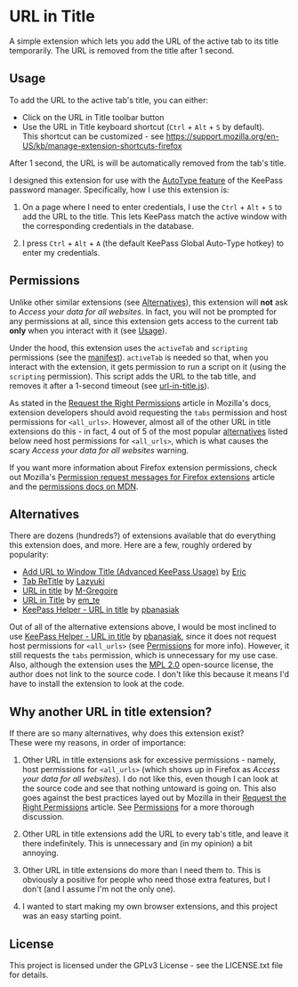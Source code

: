 # URL in Title
A simple extension which lets you add the URL of the active tab to its title temporarily. The URL is removed from the title after 1 second.

## Usage
To add the URL to the active tab's title, you can either:
- Click on the URL in Title toolbar button
- Use the URL in Title keyboard shortcut (`Ctrl` + `Alt` + `S` by default).\
This shortcut can be customized - see https://support.mozilla.org/en-US/kb/manage-extension-shortcuts-firefox

After 1 second, the URL is will be automatically removed from the tab's title.

I designed this extension for use with the [AutoType feature](https://keepass.info/help/base/autotype.html) of the KeePass password manager. Specifically, how I use this extension is:
1. On a page where I need to enter credentials, I use the `Ctrl` + `Alt` + `S` to add the URL to the title. This lets KeePass match the active window with the corresponding credentials in the database.

2. I press `Ctrl` + `Alt` + `A` (the default KeePass Global Auto-Type hotkey) to enter my credentials. 

## Permissions

Unlike other similar extensions (see [Alternatives](#alternatives)), this extension will **not** ask to *Access your data for all websites*. In fact, you will not be prompted for any permissions at all, since this extension gets access to the current tab **only** when you interact with it (see [Usage](#usage)).

Under the hood, this extension uses the `activeTab` and `scripting` permissions (see the [manifest](manifest.json)). `activeTab` is needed so that, when you interact with the extension, it gets permission to run a script on it (using the   `scripting` permission). This script adds the URL to the tab title, and removes it after a 1-second timeout (see [url-in-title.js](url-in-title.js)).

As stated in the [Request the Right Permissions](https://extensionworkshop.com/documentation/develop/request-the-right-permissions/) article in Mozilla's docs, extension developers should avoid requesting the `tabs` permission and host permissions for `<all_urls>`. However, almost all of the other URL in title extensions do this - in fact, 4 out of 5 of the most popular [alternatives](#alternatives) listed below need host permissions for `<all_urls>`, which is what causes the scary *Access your data for all websites* warning.

If you want more information about Firefox extension permissions, check out Mozilla's [Permission request messages for Firefox extensions](https://support.mozilla.org/en-US/kb/permission-request-messages-firefox-extensions) article and the [permissions docs on MDN](https://developer.mozilla.org/en-US/docs/Mozilla/Add-ons/WebExtensions/manifest.json/permissions).

## Alternatives
There are dozens (hundreds?) of extensions available that do everything this extension does, and more. Here are a few, roughly ordered by popularity:
- [Add URL to Window Title (Advanced KeePass Usage)](https://addons.mozilla.org/en-CA/firefox/addon/add-url-to-window-title/) by [Eric](https://addons.mozilla.org/en-CA/firefox/user/11022160/)
- [Tab ReTitle](https://addons.mozilla.org/en-CA/firefox/addon/tab-retitle/) by [Lazyuki](https://addons.mozilla.org/en-CA/firefox/user/13853154/)
- [URL in title](https://addons.mozilla.org/en-CA/firefox/addon/url-in-title-keepass/) by [M-Gregoire](https://addons.mozilla.org/en-CA/firefox/user/13512544/)
- [URL in Title](https://addons.mozilla.org/en-CA/firefox/addon/title-has-url/) by [em_te](https://addons.mozilla.org/en-CA/firefox/user/194/)
- [KeePass Helper - URL in title](https://addons.mozilla.org/en-CA/firefox/addon/keepass-helper-url-in-title/) by [pbanasiak](https://addons.mozilla.org/en-CA/firefox/user/1894772/)

Out of all of the alternative extensions above, I would be most inclined to use [KeePass Helper - URL in title](https://addons.mozilla.org/en-CA/firefox/addon/keepass-helper-url-in-title/) by [pbanasiak](https://addons.mozilla.org/en-CA/firefox/user/1894772/), since it does not request host permissions for `<all_urls>` (see [Permissions](#permissions) for more info). However, it still requests the `tabs` permission, which is unnecessary for my use case. Also, although the extension uses the [MPL 2.0](http://www.mozilla.org/MPL/2.0/) open-source license, the author does not link to the source code. I don't like this because it means I'd have to install the extension to look at the code.

## Why another URL in title extension?
If there are so many alternatives, why does this extension exist?\
These were my reasons, in order of importance:

1. Other URL in title extensions ask for excessive permissions - namely, host permissions for `<all_urls>` (which shows up in Firefox as *Access your data for all websites*). I do not like this, even though I can look at the source code and see that nothing untoward is going on. This also goes against the best practices layed out by Mozilla in their [Request the Right Permissions](https://extensionworkshop.com/documentation/develop/request-the-right-permissions/) article. See [Permissions](#permissions) for a more thorough discussion.

2. Other URL in title extensions add the URL to every tab's title, and leave it there indefinitely. This is unnecessary and (in my opinion) a bit annoying.

3. Other URL in title extensions do more than I need them to. This is obviously a positive for people who need those extra features, but I don't (and I assume I'm not the only one).

4. I wanted to start making my own browser extensions, and this project was an easy starting point.

## License

This project is licensed under the GPLv3 License - see the LICENSE.txt file for details.
